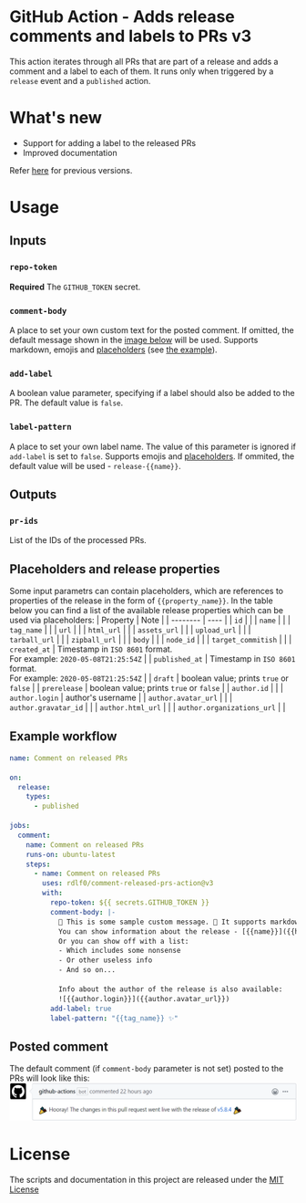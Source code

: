 # GitHub Action - Adds release comments and labels to PRs v3
This action iterates through all PRs that are part of a release and adds a comment and a label to each of them. It runs only when triggered by a `release` event and a `published` action.

# What's new
- Support for adding a label to the released PRs
- Improved documentation

Refer [here](https://github.com/rdlf0/comment-released-prs-action/blob/v2/README.md) for previous versions.

# Usage
## Inputs
### `repo-token`
**Required** The `GITHUB_TOKEN` secret.

### `comment-body`
A place to set your own custom text for the posted comment. If omitted, the default message shown in the [image below](#posted-comment) will be used. Supports markdown, emojis and [placeholders](#placeholders-and-release-properties) (see [the example](#example-workflow)).

### `add-label`
A boolean value parameter, specifying if a label should also be added to the PR. The default value is `false`.

### `label-pattern`
A place to set your own label name. The value of this parameter is ignored if `add-label` is set to `false`. Supports emojis and [placeholders](#placeholders-and-release-properties). If ommited, the default value will be used - `release-{{name}}`.

## Outputs
### `pr-ids`
List of the IDs of the processed PRs.

## Placeholders and release properties
Some input parametrs can contain placeholders, which are references to properties of the release in the form of `{{property_name}}`. In the table below you can find a list of the available release properties which can be used via placeholders:
| Property | Note |
| -------- | ---- |
| `id` |  |
| `name` |  |
| `tag_name` |  |
| `url` |  |
| `html_url` |  |
| `assets_url` |  |
| `upload_url` |  |
| `tarball_url` |  |
| `zipball_url` |  |
| `body` |  |
| `node_id` |  |
| `target_commitish` |  |
| `created_at` | Timestamp in `ISO 8601` format.<br />For example: `2020-05-08T21:25:54Z` |
| `published_at` | Timestamp in `ISO 8601` format.<br />For example: `2020-05-08T21:25:54Z` |
| `draft` | boolean value; prints `true` or `false` |
| `prerelease` | boolean value; prints `true` or `false` |
| `author.id` |  |
| `author.login` | author's username |
| `author.avatar_url` |  |
| `author.gravatar_id` |  |
| `author.html_url` |  |
| `author.organizations_url` |  |

## Example workflow
```yml
name: Comment on released PRs

on:
  release:
    types:
      - published

jobs:
  comment:
    name: Comment on released PRs
    runs-on: ubuntu-latest
    steps:
      - name: Comment on released PRs
        uses: rdlf0/comment-released-prs-action@v3
        with:
          repo-token: ${{ secrets.GITHUB_TOKEN }}
          comment-body: |-
            🙌 This is some sample custom message. 🤣 It supports markdown and emojis! 🎈
            You can show information about the release - [{{name}}]({{html_url}}) 💩
            Or you can show off with a list:
            - Which includes some nonsense
            - Or other useless info
            - And so on...

            Info about the author of the release is also available:
            ![{{author.login}}]({{author.avatar_url}})
          add-label: true
          label-pattern: "{{tag_name}} ✨"
```

## Posted comment
The default comment (if `comment-body` parameter is not set) posted to the PRs will look like this:  
![comment-preview](https://github.com/rdlf0/comment-released-prs-action/blob/master/assets/comment-preview.png)

# License
The scripts and documentation in this project are released under the [MIT License](https://github.com/rdlf0/comment-released-prs-action/blob/master/LICENSE)
